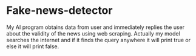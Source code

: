 # Fake-news-detector
My AI program obtains data from user and immediately replies the user about the validity of the news using web scraping. Actually my model searches the internet and if it finds the query anywhere it will print true or else it will print false.
